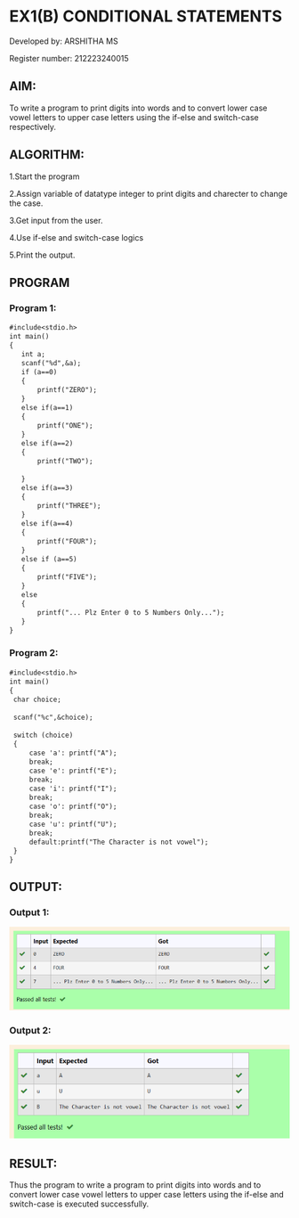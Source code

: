 # EX1(B) CONDITIONAL STATEMENTS
Developed by: ARSHITHA MS

Register number: 212223240015
 ## AIM:
 To write a program to print digits into words and to convert lower case vowel letters to upper case letters using the if-else and switch-case respectively.
 ## ALGORITHM:
 1.Start the program

 2.Assign variable of datatype integer to print digits and charecter to change the case.

 3.Get input from the user.

 4.Use if-else and switch-case logics

 5.Print the output.

 ## PROGRAM
 ### Program 1:
 ```
#include<stdio.h>
int main()
{
    int a;
    scanf("%d",&a);
    if (a==0)
    {
        printf("ZERO");
    }
    else if(a==1)
    {
        printf("ONE");
    }
    else if(a==2)
    {
        printf("TWO");
    
    }
    else if(a==3)
    {
        printf("THREE");
    }
    else if(a==4)
    {
        printf("FOUR");
    }
    else if (a==5)
    {
        printf("FIVE");
    }
    else
    {
        printf("... Plz Enter 0 to 5 Numbers Only...");
    }
}
```
### Program 2:
```
#include<stdio.h>
int main()
{
 char choice;

 scanf("%c",&choice);
 
 switch (choice)
 {
     case 'a': printf("A");
     break;
     case 'e': printf("E");
     break;
     case 'i': printf("I");
     break;
     case 'o': printf("O");
     break;
     case 'u': printf("U");
     break;
     default:printf("The Character is not vowel");
 }
}
```

## OUTPUT:
### Output 1:

![alt text](image.png)

### Output 2:
![alt text](image-1.png)
## RESULT:
Thus the program to write a program to print digits into words and to convert lower case vowel letters to upper case letters using the if-else and switch-case is executed successfully.